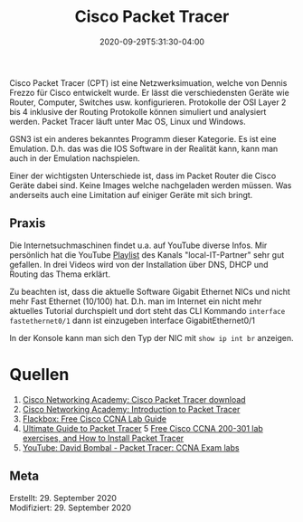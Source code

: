 ﻿---
title: "Cisco Packet Tracer"
date: 2020-09-29T5:31:30-04:00
categories:
  - netzwerk
tags:
  - cisco
  - simulation
---

Cisco Packet Tracer (CPT) ist eine Netzwerksimuation, welche von Dennis Frezzo für Cisco entwickelt wurde. Er lässt die verschiedensten Geräte wie Router, Computer, Switches usw. konfigurieren. Protokolle der OSI Layer 2 bis 4 inklusive der Routing Protokolle können simuliert und analysiert werden. Packet Tracer läuft unter Mac OS, Linux und Windows. 

GSN3 ist ein anderes bekanntes Programm dieser Kategorie. Es ist eine Emulation. D.h. das was die IOS Software in der Realität kann, kann man auch in der Emulation nachspielen.  

Einer der wichtigsten Unterschiede ist, dass im Packet Router die Cisco Geräte dabei sind. Keine Images welche nachgeladen werden müssen. Was anderseits auch eine Limitation auf einiger Geräte mit sich bringt.  

## Praxis

Die Internetsuchmaschinen findet u.a. auf YouTube diverse Infos. Mir persönlich hat die YouTube [Playlist](https://www.youtube.com/playlist?list=PLhjmGqgdpbuDc3kfLDOahSQFVnUjej0e6) des Kanals "local-IT-Partner" sehr gut gefallen. In drei Videos wird von der Installation über DNS, DHCP und Routing das Thema erklärt.  

Zu beachten ist, dass die aktuelle Software Gigabit Ethernet NICs und nicht mehr Fast Ethernet (10/100) hat. D.h. man im Internet ein nicht mehr aktuelles Tutorial durchspielt und dort steht das CLI Kommando `interface fastethernet0/1`  dann ist einzugeben ìnterface GigabitEthernet0/1  

In der Konsole kann man sich den Typ der NIC mit `show ip int br`  anzeigen.

# Quellen  

1. [Cisco Networking Academy: Cisco Packet Tracer download](https://www.netacad.com/courses/packet-tracer)
2. [Cisco Networking Academy: Introduction to Packet Tracer](https://www.netacad.com/courses/packet-tracer/introduction-packet-tracer)
3. [Flackbox: Free Cisco CCNA Lab Guide](https://www.flackbox.com/cisco-ccna-lab-guide)
4. [Ultimate Guide to Packet Tracer](https://www.itprc.com/packet-tracers/)
5  [Free Cisco CCNA 200-301 lab exercises, and How to Install Packet Tracer](https://www.youtube.com/watch?v=E4XQb-xWYRU)
6. [YouTube: David Bombal - Packet Tracer: CCNA Exam labs](https://www.youtube.com/playlist?list=PLhfrWIlLOoKM3niunUBTLjOR4gMt_uR_a)

## Meta

Erstellt:		29. September 2020  
Modifiziert:	29. September 2020